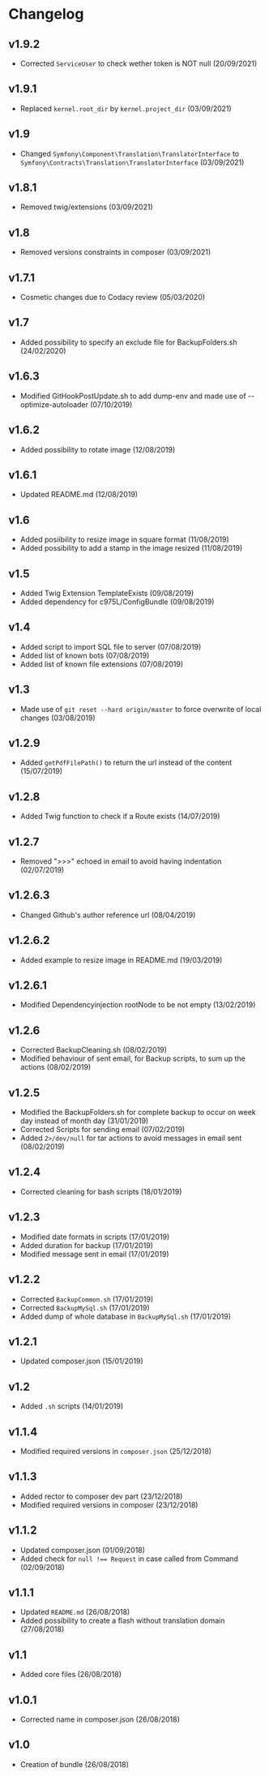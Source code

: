 # Changelog

## v1.9.2

- Corrected `ServiceUser` to check wether token is NOT null (20/09/2021)

## v1.9.1

- Replaced `kernel.root_dir` by `kernel.project_dir` (03/09/2021)

## v1.9

- Changed `Symfony\Component\Translation\TranslatorInterface` to `Symfony\Contracts\Translation\TranslatorInterface` (03/09/2021)

## v1.8.1

- Removed twig/extensions (03/09/2021)

## v1.8

- Removed versions constraints in composer (03/09/2021)

## v1.7.1

- Cosmetic changes due to Codacy review (05/03/2020)

## v1.7

- Added possibility to specify an exclude file for BackupFolders.sh (24/02/2020)

## v1.6.3

- Modified GitHookPostUpdate.sh to add dump-env and made use of --optimize-autoloader (07/10/2019)

## v1.6.2

- Added possibility to rotate image (12/08/2019)

## v1.6.1

- Updated README.md (12/08/2019)

## v1.6

- Added posiibility to resize image in square format (11/08/2019)
- Added possibility to add a stamp in the image resized (11/08/2019)

## v1.5

- Added Twig Extension TemplateExists (09/08/2019)
- Added dependency for c975L/ConfigBundle (09/08/2019)

## v1.4

- Added script to import SQL file to server (07/08/2019)
- Added list of known bots (07/08/2019)
- Added list of known file extensions (07/08/2019)

## v1.3

- Made use of `git reset --hard origin/master` to force overwrite of local changes (03/08/2019)

## v1.2.9

- Added `getPdfFilePath()` to return the url instead of the content (15/07/2019)

## v1.2.8

- Added Twig function to check if a Route exists (14/07/2019)

## v1.2.7

- Removed ">>>" echoed in email to avoid having indentation (02/07/2019)

## v1.2.6.3

- Changed Github's author reference url (08/04/2019)

## v1.2.6.2

- Added example to resize image in README.md (19/03/2019)

## v1.2.6.1

- Modified Dependencyinjection rootNode to be not empty (13/02/2019)

## v1.2.6

- Corrected BackupCleaning.sh (08/02/2019)
- Modified behaviour of sent email, for Backup scripts, to sum up the actions (08/02/2019)

## v1.2.5

- Modified the BackupFolders.sh for complete backup to occur on week day instead of month day (31/01/2019)
- Corrected Scripts for sending email (07/02/2019)
- Added `2>/dev/null` for tar actions to avoid messages in email sent (08/02/2019)

## v1.2.4

- Corrected cleaning for bash scripts (18/01/2019)

## v1.2.3

- Modified date formats in scripts (17/01/2019)
- Added duration for backup (17/01/2019)
- Modified message sent in email (17/01/2019)

## v1.2.2

- Corrected `BackupCommon.sh` (17/01/2019)
- Corrected `BackupMySql.sh` (17/01/2019)
- Added dump of whole database in `BackupMySql.sh` (17/01/2019)

## v1.2.1

- Updated composer.json (15/01/2019)

## v1.2

- Added `.sh` scripts (14/01/2019)

## v1.1.4

- Modified required versions in `composer.json` (25/12/2018)

## v1.1.3

- Added rector to composer dev part (23/12/2018)
- Modified required versions in composer (23/12/2018)

## v1.1.2

- Updated composer.json (01/09/2018)
- Added check for `null !== Request` in case called from Command (02/09/2018)

## v1.1.1

- Updated `README.md` (26/08/2018)
- Added possibility to create a flash without translation domain (27/08/2018)

## v1.1

- Added core files (26/08/2018)

## v1.0.1

- Corrected name in composer.json (26/08/2018)

## v1.0

- Creation of bundle (26/08/2018)
